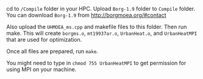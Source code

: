 cd to `/Compile` folder in your HPC. Upload `Borg-1.9` folder to `Compile` folder. You can download `Borg-1.9` from http://borgmoea.org/#contact 

Also upload the `UHMOEA_ms.cpp` and makefile files to this folder. Then run make. This will create `borgms.o`, `mt19937ar.o`, `UrbanHeat.o`, and `UrbanHeatMPI` that are used for optimization.

Once all files are prepared, run `make`.

You might need to type in `chmod 755 UrbanHeatMPI` to get permission for using MPI on your machine. 
